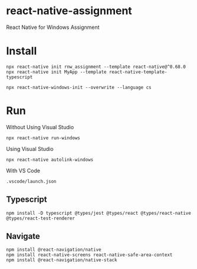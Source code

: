 # react-native-assignment
React Native for Windows Assignment

# Install

    npx react-native init rnw_assignment --template react-native@^0.68.0
    npx react-native init MyApp --template react-native-template-typescript
    
    npx react-native-windows-init --overwrite --language cs

# Run

Without Using Visual Studio

    npx react-native run-windows

Using Visual Studio

    npx react-native autolink-windows

With VS Code

    .vscode/launch.json

## Typescript

    npm install -D typescript @types/jest @types/react @types/react-native @types/react-test-renderer

## Navigate

    npm install @react-navigation/native
    npm install react-native-screens react-native-safe-area-context
    npm install @react-navigation/native-stack

